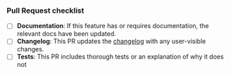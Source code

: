 

### Pull Request checklist
<!-- Before submitting the PR, please address each item -->
- [ ] **Documentation**: If this feature has or requires documentation, the relevant docs have been updated.
- [ ] **Changelog**: This PR updates the [changelog](https://github.com/iodide-project/iodide/blob/master/CHANGELOG.md) with any user-visible changes.
- [ ] **Tests**: This PR includes thorough tests or an explanation of why it does not
